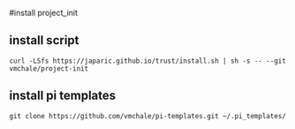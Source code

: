 #install project_init

## install script
```
curl -LSfs https://japaric.github.io/trust/install.sh | sh -s -- --git vmchale/project-init
```
## install pi templates
```
git clone https://github.com/vmchale/pi-templates.git ~/.pi_templates/
```